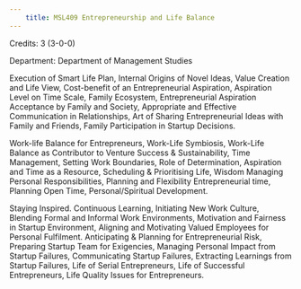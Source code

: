 ```yaml
---
    title: MSL409 Entrepreneurship and Life Balance
---
```

Credits: 3 (3-0-0)

Department: Department of Management Studies

Execution of Smart Life Plan, Internal Origins of Novel Ideas, Value Creation and Life View, Cost-benefit of an Entrepreneurial Aspiration, Aspiration Level on Time Scale, Family Ecosystem, Entrepreneurial Aspiration Acceptance by Family and Society, Appropriate and Effective Communication in Relationships, Art of Sharing Entrepreneurial Ideas with Family and Friends, Family Participation in Startup Decisions.

Work-life Balance for Entrepreneurs, Work-Life Symbiosis, Work-Life Balance as Contributor to Venture Success & Sustainability, Time Management, Setting Work Boundaries, Role of Determination, Aspiration and Time as a Resource, Scheduling & Prioritising Life, Wisdom Managing Personal Responsibilities, Planning and Flexibility Entrepreneurial time, Planning Open Time, Personal/Spiritual Development.

Staying Inspired. Continuous Learning, Initiating New Work Culture, Blending Formal and Informal Work Environments, Motivation and Fairness in Startup Environment, Aligning and Motivating Valued Employees for Personal Fulfilment. Anticipating & Planning for Entrepreneurial Risk, Preparing Startup Team for Exigencies, Managing Personal Impact from Startup Failures, Communicating Startup Failures, Extracting Learnings from Startup Failures, Life of Serial Entrepreneurs, Life of Successful Entrepreneurs, Life Quality Issues for Entrepreneurs.